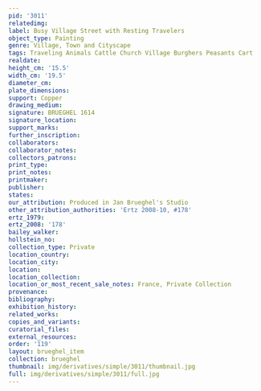 ```yaml
---
pid: '3011'
relatedimg: 
label: Busy Village Street with Resting Travelers
object_type: Painting
genre: Village, Town and Cityscape
tags: Traveling Animals Cattle Church Village Burghers Peasants Cart
realdate: 
height_cm: '15.5'
width_cm: '19.5'
diameter_cm: 
plate_dimensions: 
support: Copper
drawing_medium: 
signature: BRUEGHEL 1614
signature_location: 
support_marks: 
further_inscription: 
collaborators: 
collaborator_notes: 
collectors_patrons: 
print_type: 
print_notes: 
printmaker: 
publisher: 
states: 
our_attribution: Produced in Jan Brueghel's Studio
other_attribution_authorities: 'Ertz 2008-10, #178'
ertz_1979: 
ertz_2008: '178'
bailey_walker: 
hollstein_no: 
collection_type: Private
location_country: 
location_city: 
location: 
location_collection: 
location_or_most_recent_sale_notes: France, Private Collection
provenance: 
bibliography: 
exhibition_history: 
related_works: 
copies_and_variants: 
curatorial_files: 
external_resources: 
order: '119'
layout: brueghel_item
collection: brueghel
thumbnail: img/derivatives/simple/3011/thumbnail.jpg
full: img/derivatives/simple/3011/full.jpg
---
```

